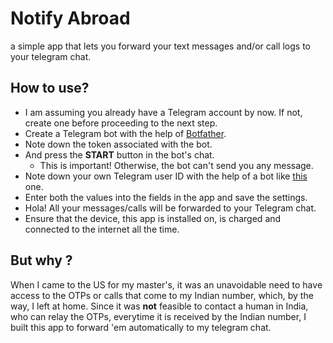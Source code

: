 # Notify Abroad

a simple app that lets you forward your text messages and/or call logs to your telegram chat.

## How to use?

- I am assuming you already have a Telegram account by now. If not, create one before proceeding to the next step.
- Create a Telegram bot with the help of [Botfather](https://t.me/botfather).
- Note down the token associated with the bot.
- And press the **START** button in the bot's chat.
  - This is important! Otherwise, the bot can't send you any message.
- Note down your own Telegram user ID with the help of a bot like [this](https://t.me/chatid_echo_bot) one.
- Enter both the values into the fields in the app and save the settings.
- Hola! All your messages/calls will be forwarded to your Telegram chat.
- Ensure that the device, this app is installed on, is charged and connected to the internet all the time.

## But why ?
When I came to the US for my master's, it was an unavoidable need to have access to the OTPs or calls that come to my Indian number, which, by the way, I left at home. Since it was **not** feasible to contact a human in India, who can relay the OTPs, everytime it is received by the Indian number, I built this app to forward 'em automatically to my telegram chat.
